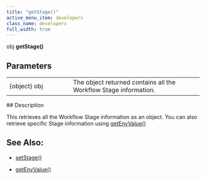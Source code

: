 ```yaml
---
title: "getStage()"
active_menu_item: developers
class_name: developers
full_width: true
---
```



obj **getStage()**

## Parameters

<table>
<tr>
<td width="228">
{object} obj

</td>
<td width="9">
</td>
<td width="643">
The object returned contains all the Workflow Stage information.

</td>
</tr>
</table>
## Description

This retrieves all the Workflow Stage information as an object. You can also retrieve specific Stage information using [getEnvValue()](../app-functions/getenvvalue)

## See Also:

 - [setStage()](setstage.htm)

 - [getEnvValue()](../app-functions/getenvvalue)

